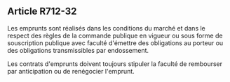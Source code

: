 Article R712-32
----
Les emprunts sont réalisés dans les conditions du marché et dans le respect des
règles de la commande publique en vigueur ou sous forme de souscription publique
avec faculté d'émettre des obligations au porteur ou des obligations
transmissibles par endossement.

Les contrats d'emprunts doivent toujours stipuler la faculté de rembourser par
anticipation ou de renégocier l'emprunt.

